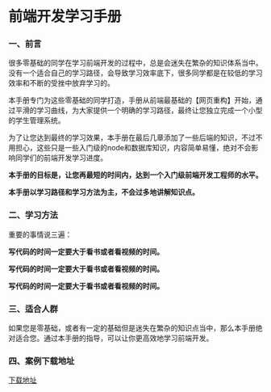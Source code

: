 # 前端开发学习手册

### 一、前言

很多零基础的同学在学习前端开发的过程中，总是会迷失在繁杂的知识体系当中。没有一个适合自己的学习路径，会导致学习效率底下，很多同学都是在较低的学习效率和不断的受挫中放弃学习的。

本手册专门为这些零基础的同学打造，手册从前端最基础的【网页重构】开始，通过平滑的学习曲线，为大家提供一个明确的学习路径，最终让您独立完成一个小型的学生管理系统。

为了让您达到最终的学习效果，本手册在最后几章添加了一些后端的知识，不过不用担心，这些只是一些入门级的node和数据库知识，内容简单易懂，绝对不会影响同学们的前端开发学习进度。

**本手册的目标是，让您再最短的时间内，达到一个入门级前端开发工程师的水平。**

**本手册以学习路径和学习方法为主，不会过多地讲解知识点。**

### 二、学习方法

重要的事情说三遍：

**写代码的时间一定要大于看书或者看视频的时间。**

**写代码的时间一定要大于看书或者看视频的时间。**

**写代码的时间一定要大于看书或者看视频的时间。**

### 三、适合人群

如果您是零基础，或者有一定的基础但是迷失在繁杂的知识点当中，那么本手册绝对适合您。通过本手册的指导，可以让你更高效地学习前端开发。



### 四、案例下载地址

[下载地址](https://github.com/xiaozhoulee/fe_gitbook)

